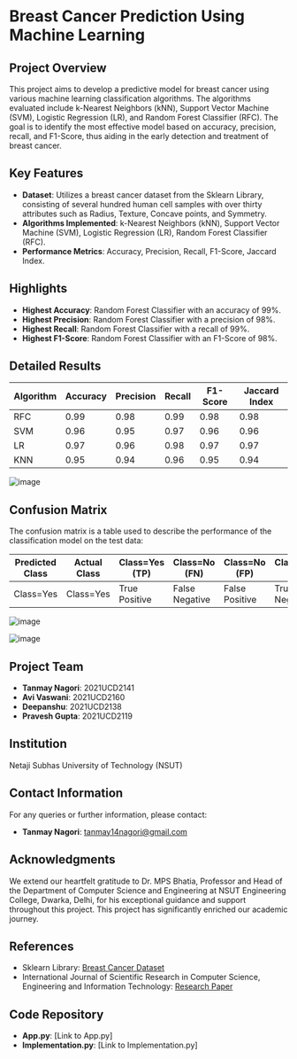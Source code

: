 # Breast Cancer Prediction Using Machine Learning

## Project Overview

This project aims to develop a predictive model for breast cancer using various machine learning classification algorithms. The algorithms evaluated include k-Nearest Neighbors (kNN), Support Vector Machine (SVM), Logistic Regression (LR), and Random Forest Classifier (RFC). The goal is to identify the most effective model based on accuracy, precision, recall, and F1-Score, thus aiding in the early detection and treatment of breast cancer.

## Key Features

- **Dataset**: Utilizes a breast cancer dataset from the Sklearn Library, consisting of several hundred human cell samples with over thirty attributes such as Radius, Texture, Concave points, and Symmetry.
- **Algorithms Implemented**: k-Nearest Neighbors (kNN), Support Vector Machine (SVM), Logistic Regression (LR), Random Forest Classifier (RFC).
- **Performance Metrics**: Accuracy, Precision, Recall, F1-Score, Jaccard Index.

## Highlights

- **Highest Accuracy**: Random Forest Classifier with an accuracy of 99%.
- **Highest Precision**: Random Forest Classifier with a precision of 98%.
- **Highest Recall**: Random Forest Classifier with a recall of 99%.
- **Highest F1-Score**: Random Forest Classifier with an F1-Score of 98%.

## Detailed Results

| Algorithm | Accuracy | Precision | Recall | F1-Score | Jaccard Index |
|-----------|----------|-----------|--------|----------|---------------|
| RFC       | 0.99     | 0.98      | 0.99   | 0.98     | 0.98          |
| SVM       | 0.96     | 0.95      | 0.97   | 0.96     | 0.96          |
| LR        | 0.97     | 0.96      | 0.98   | 0.97     | 0.97          |
| KNN       | 0.95     | 0.94      | 0.96   | 0.95     | 0.94          |

![image](https://github.com/tanmaynagori14/Breast-Cancer-Analysis-And-Prediction/assets/97458530/d24713c6-e3d4-4bab-831b-1900ef3091a5)


## Confusion Matrix

The confusion matrix is a table used to describe the performance of the classification model on the test data:

| Predicted Class | Actual Class | Class=Yes (TP) | Class=No (FN) | Class=No (FP) | Class=Yes (TN) |
|-----------------|--------------|----------------|---------------|---------------|----------------|
| Class=Yes       | Class=Yes    | True Positive  | False Negative| False Positive| True Negative  |

![image](https://github.com/tanmaynagori14/Breast-Cancer-Analysis-And-Prediction/assets/97458530/58f30ce3-b708-497b-a206-b315ec5f66d7)

![image](https://github.com/tanmaynagori14/Breast-Cancer-Analysis-And-Prediction/assets/97458530/1d8208d6-f73d-403a-aa8e-4e41b5d1cd87)


## Project Team

- **Tanmay Nagori**: 2021UCD2141
- **Avi Vaswani**: 2021UCD2160
- **Deepanshu**: 2021UCD2138
- **Pravesh Gupta**: 2021UCD2119

## Institution

Netaji Subhas University of Technology (NSUT)

## Contact Information

For any queries or further information, please contact:

- **Tanmay Nagori**: tanmay14nagori@gmail.com

## Acknowledgments

We extend our heartfelt gratitude to Dr. MPS Bhatia, Professor and Head of the Department of Computer Science and Engineering at NSUT Engineering College, Dwarka, Delhi, for his exceptional guidance and support throughout this project. This project has significantly enriched our academic journey.

## References

- Sklearn Library: [Breast Cancer Dataset](https://scikit-learn.org/stable/datasets/toy_dataset.html#breast-cancer-dataset)
- International Journal of Scientific Research in Computer Science, Engineering and Information Technology: [Research Paper](http://ijsrcseit.com/)

## Code Repository

- **App.py**: [Link to App.py]
- **Implementation.py**: [Link to Implementation.py]
